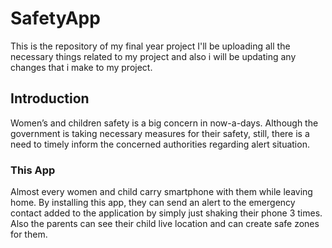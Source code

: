# SafetyApp
This is the repository of my final year project I'll be uploading all the necessary things related to my project and also i will be updating any changes that i make to my project.

## Introduction
Women’s and children safety is a big concern in now-a-days. Although the government is taking necessary measures for their safety, still, there is a need to timely inform the concerned authorities regarding alert situation.

### This App
Almost every women and child carry smartphone with them while leaving home. By installing this app, they can send an alert to the emergency contact added to the application by simply just shaking their phone 3 times. Also the parents can see their child live location and can create safe zones for them.

